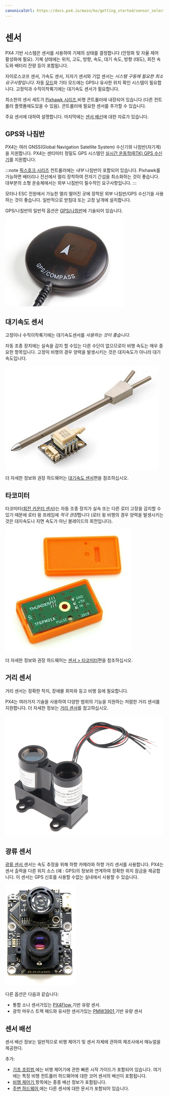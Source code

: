 ```yaml
---
canonicalUrl: https://docs.px4.io/main/ko/getting_started/sensor_selection
---
```


# 센서

PX4 기반 시스템은 센서를 사용하여 기체의 상태를 결정합니다 (안정화 및 자율 제어 활성화에 필요). 기체 상태에는 위치, 고도, 방향, 속도, 대기 속도, 방향 (태도), 회전 속도와 배터리 잔량 등이 포함됩니다.

자이로스코프 센서, 가속도 센서, 지자기 센서와 기압 센서는 *시스템 구동에 필요한 최소 요구사항입니다*. 자동 [모드](../getting_started/flight_modes.md#categories)와 기타 모드에는 GPS나 유사한 위치 확인 시스템이 필요합니다. 고정익과 수직이착륙기에는 대기속도 센서가 필요합니다.

최소한의 센서 세트가 [ Pixhawk 시리즈 ](../flight_controller/pixhawk_series.md) 비행 콘트롤러에 내장되어 있습니다 (다른 컨트롤러 플랫폼에도있을 수 있음). 콘트롤러에 필요한 센서를 추가할 수 있습니다.

주요 센서에 대하여 설명합니다. 마지막에는 [센서 배선](#wiring)에 대한 자료가 있습니다.

<span id="gps_compass"></span>

## GPS와 나침반

PX4는 여러 GNSS(Global Navigation Satellite System) 수신기와 나침반(자기계)을 지원합니다. PX4는 센티미터 정밀도 GPS 시스템인 [실시간 운동학(RTK) GPS 수신기](../gps_compass/rtk_gps.md)를 지원합니다.

:::note
[픽스호크 시리즈](../flight_controller/pixhawk_series.md) 컨트롤러에는 *내부* 나침반이 포함되어 있습니다. Pixhawk를 가능하면 배터리나 전선에서 멀리 장착하여 전자기 간섭을 최소화하는 것이 좋습니다. 대부분의 소형 운송체에서는 외부 나침반이 필수적인 요구사항입니다.
:::

모터나 ESC 전원에서 가능한 멀리 떨어진 곳에 장착된 외부 나침반/GPS 수신기을 사용하는 것이 좋습니다. 일반적으로 받침대 또는 고정 날개에 설치합니다.

GPS/나침반의 일반적 옵션은 [ GPS/나침반](../gps_compass/README.md)에 기술되어 있습니다.

![GPS/나침반](../../assets/hardware/gps/gps_compass.jpg)

## 대기속도 센서

고정이나 수직이착륙기에는 대기속도센서를 *사용하는 것이 좋습니다.*

자동 조종 장치에는 실속을 감지 할 수있는 다른 수단이 없으므로이 비행 속도는 매우 중요한 항목입니다. 고정익 비행의 경우 양력을 발생시키는 것은 대지속도가 아니라 대기속도입니다.

![디지털 풍속 센서](../../assets/hardware/sensors/airspeed/digital_airspeed_sensor.jpg)

더 자세한 정보와 권장 하드웨어는 [대기속도 센서](../sensor/airspeed.md)편을 참조하십시오.

## 타코미터

타코미터([회전 카운터 센서](https://en.wikipedia.org/wiki/Tachometer#In_automobiles,_trucks,_tractors_and_aircraft))는 자동 조종 장치가 실속 또는 다른 로터 고장을 감지할 수 있기 때문에 로터 윙 프레임에 *적극 권장*합니다 (로터 윙 비행의 경우 양력을 발생시키는 것은 대지속도나 지면 속도가 아닌 블레이드의 회전입니다).

![디지털 RPM 센서-TFRPM01A](../../assets/hardware/sensors/tfrpm/tfrpm01_electronics.jpg)

더 자세한 정보와 권장 하드웨어는 [센서 > 타코미터](../sensor/tachometers.md)편을 참조하십시오.

## 거리 센서

거리 센서는 정확한 착지, 장애물 회피와 등고 비행 등에 필요합니다.

PX4는 여러가지 기술을 사용하여 다양한 범위의 기능을 지원하는 저렴한 거리 센서를 지원합니다. 더 자세한 정보는 [거리 센서](../sensor/rangefinders.md)를 참고하십시오.

<img src="../../assets/hardware/sensors/lidar_lite/lidar_lite_1.png" title="lidar_lite_1" width="500px" />

## 광류 센서

[ 광류 센서 ](../sensor/optical_flow.md) 센서는 속도 추정을 위해 하향 카메라와 하향 거리 센서를 사용합니다. PX4는 센서 출력을 다른 위치 소스 (예 : GPS)의 정보와 연계하여 정확한 위치 잠금을 제공합니다. 이 센서는 GPS 신호를 사용할 수없는 실내에서 사용할 수 있습니다.

![px4flow-bottom](../../assets/hardware/sensors/px4flow/px4flow_bottom.jpg)

다른 옵션은 다음과 같습니다:

* 통합 소나 센서가있는 [ PX4Flow ](../sensor/px4flow.md) 기반 유량 센서.
* 광학 마우스 트랙 패드와 유사한 센서가있는 [ PMW3901 ](../sensor/pmw3901.md) 기반 유량 센서

<span id="wiring"></span>

## 센서 배선

센서 배선 정보는 일반적으로 비행 제어기 및 센서 자체에 관하여 제조사에서 매뉴얼을 제공한다.

추가:

* [ 기초 초립법 ](../assembly/README.md)에는 비행 제어기에 관한 빠른 시작 가이드가 포함되어 있습니다. 여기에는 특정 비행 컨트롤러 하드웨어에 대한 코어 센서의 배선이 포함됩니다.
* [ 비행 제어기 ](../flight_controller/README.md) 항목에는 종종 배선 정보가 포함됩니다.
* [ 주변 하드웨어 ](../peripherals/README.md)에는 다른 센서에 대한 문서가 포함되어 있습니다.